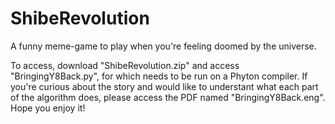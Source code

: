 # ShibeRevolution
A funny meme-game to play when you're feeling  doomed by the universe.

To access, download "ShibeRevolution.zip" and access "BringingY8Back.py", for which needs to be run on a Phyton compiler.
If you're curious about the story and would like to understant what each part of the algorithm does, please access the PDF named "BringingY8Back.eng".
Hope you enjoy it!
